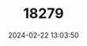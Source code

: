 ---
title: "18279"
category: "Proechimys cuvieri"
draft: false
date: 2024-02-22 13:03:50
languages:
  English: ["Cuvier's Spiny Rat"]
---